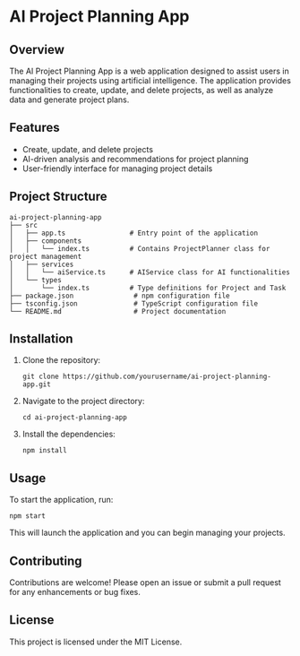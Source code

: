# AI Project Planning App

## Overview
The AI Project Planning App is a web application designed to assist users in managing their projects using artificial intelligence. The application provides functionalities to create, update, and delete projects, as well as analyze data and generate project plans.

## Features
- Create, update, and delete projects
- AI-driven analysis and recommendations for project planning
- User-friendly interface for managing project details

## Project Structure
```
ai-project-planning-app
├── src
│   ├── app.ts                # Entry point of the application
│   ├── components
│   │   └── index.ts          # Contains ProjectPlanner class for project management
│   ├── services
│   │   └── aiService.ts      # AIService class for AI functionalities
│   └── types
│       └── index.ts          # Type definitions for Project and Task
├── package.json               # npm configuration file
├── tsconfig.json              # TypeScript configuration file
└── README.md                  # Project documentation
```

## Installation
1. Clone the repository:
   ```
   git clone https://github.com/yourusername/ai-project-planning-app.git
   ```
2. Navigate to the project directory:
   ```
   cd ai-project-planning-app
   ```
3. Install the dependencies:
   ```
   npm install
   ```

## Usage
To start the application, run:
```
npm start
```
This will launch the application and you can begin managing your projects.

## Contributing
Contributions are welcome! Please open an issue or submit a pull request for any enhancements or bug fixes.

## License
This project is licensed under the MIT License.